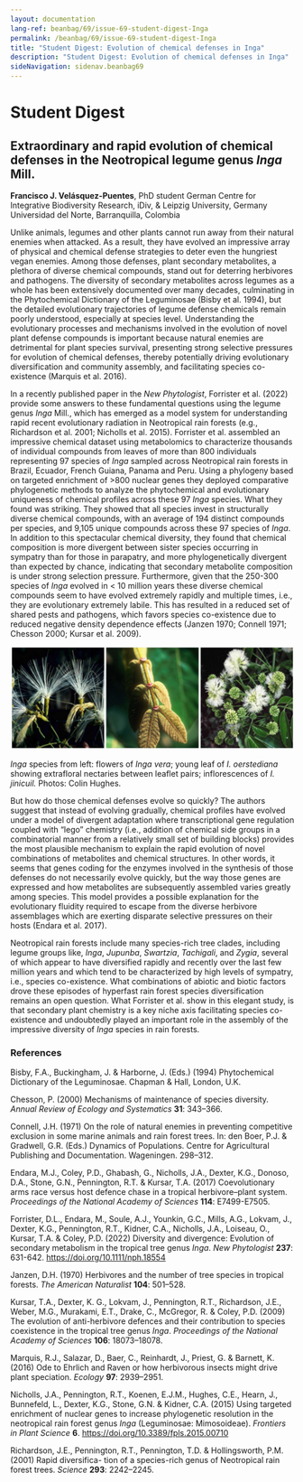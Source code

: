 ```yaml
---
layout: documentation
lang-ref: beanbag/69/issue-69-student-digest-Inga
permalink: /beanbag/69/issue-69-student-digest-Inga
title: "Student Digest: Evolution of chemical defenses in Inga"
description: "Student Digest: Evolution of chemical defenses in Inga"
sideNavigation: sidenav.beanbag69
---
```


# Student Digest

## Extraordinary and rapid evolution of chemical defenses in the Neotropical legume genus *Inga* Mill.

**Francisco J. Velásquez-Puentes**, PhD student
German Centre for Integrative Biodiversity Research, iDiv, & Leipzig University, Germany
Universidad del Norte, Barranquilla, Colombia

Unlike animals, legumes and other plants cannot run away from their natural enemies when attacked. As a result, they have evolved an impressive array of physical and chemical defense strategies to deter even the hungriest vegan enemies. Among those defenses, plant secondary metabolites, a plethora of diverse chemical compounds, stand out for deterring herbivores and pathogens. The diversity of secondary metabolites across legumes as a whole has been extensively documented over many decades, culminating in the Phytochemical Dictionary of the Leguminosae (Bisby et al. 1994), but the detailed evolutionary trajectories of legume defense chemicals remain poorly understood, especially at species level. Understanding the evolutionary processes and mechanisms involved in the evolution of novel plant defense compounds is important because natural enemies are detrimental for plant species survival, presenting strong selective pressures for evolution of chemical defenses, thereby potentially driving evolutionary diversification and community assembly, and facilitating species co-existence (Marquis et al. 2016).

In a recently published paper in the *New Phytologist*, Forrister et al. (2022) provide some answers to these fundamental questions using the legume genus *Inga* Mill., which has emerged as a model system for understanding rapid recent evolutionary radiation in Neotropical rain forests (e.g., Richardson et al. 2001; Nicholls et al. 2015). Forrister et al. assembled an impressive chemical dataset using metabolomics to characterize thousands of individual compounds from leaves of more than 800 individuals representing 97 species of *Inga* sampled across Neotropical rain forests in Brazil, Ecuador, French Guiana, Panama and Peru. Using a phylogeny based on targeted enrichment of >800 nuclear genes they deployed comparative phylogenetic methods to analyze the phytochemical and evolutionary uniqueness of chemical profiles across these 97 *Inga* species. What they found was striking. They showed that all species invest in structurally diverse chemical compounds, with an average of 194 distinct compounds per species, and 9,105 unique compounds across these 97 species of *Inga*. In addition to this spectacular chemical diversity, they found that chemical composition is more divergent between sister species occurring in sympatry than for those in parapatry, and more phylogenetically divergent than expected by chance, indicating that secondary metabolite composition is under strong selection pressure. Furthermore, given that the 250-300 species of *Inga* evolved in < 10 million years these diverse chemical compounds seem to have evolved extremely rapidly and multiple times, i.e., they are evolutionary extremely labile. This has resulted in a reduced set of shared pests and pathogens, which favors species co-existence due to reduced negative density dependence effects (Janzen 1970; Connell 1971; Chesson 2000; Kursar et al. 2009).

![](/assets/images/69/Inga.png)

*Inga* species from left: flowers of *Inga vera*; young leaf of *I. oerstediana* showing extrafloral nectaries between leaflet pairs; inflorescences of *I. jinicuil.* Photos: Colin Hughes.

But how do those chemical defenses evolve so quickly? The authors suggest that instead of evolving gradually, chemical profiles have evolved under a model of divergent adaptation where transcriptional gene regulation coupled with “lego” chemistry (i.e., addition of chemical side groups in a combinatorial manner from a relatively small set of building blocks) provides the most plausible mechanism to explain the rapid evolution of novel combinations of metabolites and chemical structures. In other words, it seems that genes coding for the enzymes involved in the synthesis of those defenses do not necessarily evolve quickly, but the way those genes are expressed and how metabolites are subsequently assembled varies greatly among species. This model provides a possible explanation for the evolutionary fluidity required to escape from the diverse herbivore assemblages which are exerting disparate selective pressures on their hosts (Endara et al. 2017).


Neotropical rain forests include many species-rich tree clades, including legume groups like, *Inga*, *Jupunba*, *Swartzia*, *Tachigali*, and *Zygia*, several of which appear to have diversified rapidly and recently over the last few million years and which tend to be characterized by high levels of sympatry, i.e., species co-existence. What combinations of abiotic and biotic factors drove these episodes of hyperfast rain forest species diversification remains an open question. What Forrister et al. show in this elegant study, is that secondary plant chemistry is a key niche axis facilitating species co-existence and undoubtedly played an important role in the assembly of the impressive diversity of *Inga* species in rain forests.

### References

Bisby, F.A., Buckingham, J. & Harborne, J. (Eds.) (1994) Phytochemical Dictionary of the Leguminosae. Chapman & Hall, London, U.K.

Chesson, P. (2000) Mechanisms of maintenance of species diversity. *Annual Review of Ecology and Systematics* **31**: 343–366.

Connell, J.H. (1971) On the role of natural enemies in preventing competitive exclusion in some marine animals and rain forest trees. In: den Boer, P.J. & Gradwell, G.R. (Eds.) Dynamics of Populations. Centre for Agricultural Publishing and Documentation. Wageningen. 298–312.

Endara, M.J., Coley, P.D., Ghabash, G., Nicholls, J.A., Dexter, K.G., Donoso, D.A., Stone, G.N., Pennington, R.T. & Kursar, T.A. (2017) Coevolutionary arms race versus host defence chase in a tropical herbivore–plant system. *Proceedings of the National Academy of Sciences* **114**: E7499-E7505.

Forrister, D.L., Endara, M., Soule, A.J., Younkin, G.C., Mills, A.G., Lokvam, J., Dexter, K.G., Pennington, R.T., Kidner, C.A., Nicholls, J.A., Loiseau, O., Kursar, T.A. & Coley, P.D. (2022) Diversity and divergence: Evolution of secondary metabolism in the tropical tree genus *Inga*. *New Phytologist* **237**: 631-642. https://doi.org/10.1111/nph.18554

Janzen, D.H. (1970) Herbivores and the number of tree species in tropical forests. *The American Naturalist* **104**: 501–528.

Kursar, T.A., Dexter, K. G., Lokvam, J., Pennington, R.T., Richardson, J.E., Weber, M.G., Murakami, E.T., Drake, C., McGregor, R. & Coley, P.D. (2009) The evolution of anti-herbivore defences and their contribution to species coexistence in the tropical tree genus *Inga*. *Proceedings of the National Academy of Sciences* **106**: 18073–18078.

Marquis, R.J., Salazar, D., Baer, C., Reinhardt, J., Priest, G. & Barnett, K. (2016) Ode to Ehrlich and Raven or how herbivorous insects might drive plant speciation. *Ecology* **97**: 2939–2951.

Nicholls, J.A., Pennington, R.T., Koenen, E.J.M., Hughes, C.E., Hearn, J., Bunnefeld, L., Dexter, K.G., Stone, G.N. & Kidner, C.A. (2015) Using targeted enrichment of nuclear genes to increase phylogenetic resolution in the neotropical rain forest genus *Inga* (Leguminosae: Mimosoideae). *Frontiers in Plant Science* **6**. https://doi.org/10.3389/fpls.2015.00710

Richardson, J.E., Pennington, R.T., Pennington, T.D. & Hollingsworth, P.M. (2001) Rapid diversifica- tion of a species-rich genus of Neotropical rain forest trees. *Science* **293**: 2242–2245.
